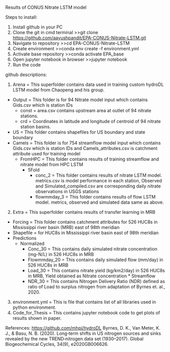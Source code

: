 Results of CONUS Nitrate LSTM model

Steps to install:
1. Install github in your PC
2. Clone the git in cmd terminal      >>git clone https://github.com/aayushpandit/EPA-CONUS-Nitrate-LSTM.git
3. Navigate to repository             >>cd EPA-CONUS-Nitrate-LSTM
4. Create environment                 >>conda env create -f environment.yml
5. Activate base repository           >>conda activate EPA_base
6. Open jupyter notebook in browser   >>jupyter notebook
7. Run the code


github descriptions:

1. Arena = This superfolder contains data used in training custom hydroDL LSTM model from Chaopeng and his group.
  - Output = This folder is for 94 Nitrate model input which contains Gids.csv which is station IDs
      - const = area.csv contains upstream area at outlet of 94 nitrate stations.
      - crd = Coordinates in latitude and longitude of centroid of 94 nitrate station basins.
  - US = This folder contains shapefiles for US boundary and state boundary
  - Camels = This folder is for 754 streamflow model input which contains Gids.csv which is station IDs and Camels_attributes.csv is catchment attribute used for training model         
    - FromHPC =                        This folder contains results of training streamflow and nitrate model from HPC LSTM
      - 5Fold
        - conc_2 = This folder contains results of nitrate LSTM model. metrics.csv is model performance in each station, Observed and Simulated_compiled.csv are corresponding daily nitrate observations in USGS stations                          
        - flowmmday_3 = This folder contains results of flow LSTM model. metrics, observed and simulated data same as above.
    
2. Extra = This superfolder contains results of transfer learning in MRB
  - Forcing = This folder contains catchment attributes for 526 HUC8s in Mississippi river basin (MRB) east of 98th meridian
  - Shapefile = for HUC8s in Mississippi river basin east of 98th meridian
  - Predictions
      - Normalized
         - Conc_30 = This contains daily simulated nitrate concentration (mg-N/L) in 526 HUC8s in MRB
         - Flowmmday_20 = This contains daily simulated flow (mm/day) in 526 HUC8s in MRB
         - Load_30 = This contains nitrate yield (kg/km2/day) in 526 HUC8s in MRB, Yield obtained as Nitrate concentration * Streamflow
         - NDR_30 = This contains Nitrogen Delivery Ratio (NDR) defined as ratio of Load to surplus nitrogen from adaptation of Byrnes et. al., 2020.

3. environment.yml = This is file that contains list of all libraries used in python environment.
4. Code_for_Thesis = This contains jupyter notebook code to get plots of results shown in paper. 

References:
https://github.com/mhpi/hydroDL
Byrnes, D. K., Van Meter, K. J., & Basu, N. B. (2020). Long‐term shifts in US nitrogen sources and sinks revealed by the new TREND‐nitrogen data set (1930–2017). Global Biogeochemical Cycles, 34(9), e2020GB006626.

